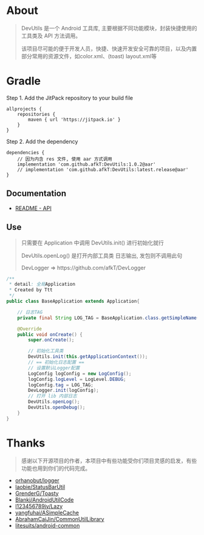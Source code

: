 # About

> DevUtils 是一个 Android 工具库, 主要根据不同功能模块，封装快捷使用的工具类及 API 方法调用。
> <p>该项目尽可能的便于开发人员，快捷、快速开发安全可靠的项目，以及内置部分常用的资源文件，如color.xml、(toast) layout.xml等

# Gradle

Step 1. Add the JitPack repository to your build file
```
allprojects {
	repositories {
		maven { url 'https://jitpack.io' }
	}
}
```

Step 2. Add the dependency
```
dependencies {
	// 因为内含 res 文件, 使用 aar 方式调用
	implementation 'com.github.afkT:DevUtils:1.0.2@aar'
	// implementation 'com.github.afkT:DevUtils:latest.release@aar'
}
```

## Documentation

- [README - API](https://github.com/afkT/DevUtils/blob/master/DevLibUtils/README.md)


## Use

> 只需要在 Application 中调用 DevUtils.init() 进行初始化就行
> <p>DevUtils.openLog() 是打开内部工具类 日志输出, 发包则不调用此句
> <p> DevLogger => https://github.com/afkT/DevLogger

```java
/**
 * detail: 全局Application
 * Created by Ttt
 */
public class BaseApplication extends Application{

    // 日志TAG
    private final String LOG_TAG = BaseApplication.class.getSimpleName();

    @Override
    public void onCreate() {
        super.onCreate();

        // 初始化工具类
        DevUtils.init(this.getApplicationContext());
        // == 初始化日志配置 ==
        // 设置默认Logger配置
        LogConfig logConfig = new LogConfig();
        logConfig.logLevel = LogLevel.DEBUG;
        logConfig.tag = LOG_TAG;
        DevLogger.init(logConfig);
        // 打开 lib 内部日志
        DevUtils.openLog();
        DevUtils.openDebug();
    }
}
```

# Thanks

> 感谢以下开源项目的作者，本项目中有些功能受你们项目灵感的启发，有些功能也用到你们的代码完成。

- [orhanobut/logger](https://github.com/orhanobut/logger)
- [laobie/StatusBarUtil](https://github.com/laobie/StatusBarUtil)
- [GrenderG/Toasty](https://github.com/GrenderG/Toasty)
- [Blankj/AndroidUtilCode](https://github.com/Blankj/AndroidUtilCode)
- [l123456789jy/Lazy](https://github.com/l123456789jy/Lazy)
- [yangfuhai/ASimpleCache](https://github.com/yangfuhai/ASimpleCache)
- [AbrahamCaiJin/CommonUtilLibrary](https://github.com/AbrahamCaiJin/CommonUtilLibrary)
- [litesuits/android-common](https://github.com/litesuits/android-common)

